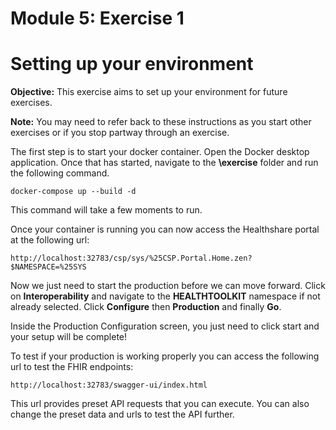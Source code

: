 # Module 5: Exercise 1


# Setting up your environment

**Objective:** This exercise aims to set up your environment for future exercises. 

**Note:** You may need to refer back to these instructions as you start other exercises or if you stop partway through an exercise.  

The first step is to start your docker container. Open the Docker desktop application. Once that has started, navigate to the **\exercise** folder and run the following command.

	docker-compose up --build -d

This command will take a few moments to run.

Once your container is running you can now access the Healthshare portal at the following url:

	http://localhost:32783/csp/sys/%25CSP.Portal.Home.zen?$NAMESPACE=%25SYS

Now we just need to start the production before we can move forward. Click on **Interoperability** and navigate to the **HEALTHTOOLKIT** namespace if not already selected. Click **Configure** then **Production** and finally **Go**.

Inside the Production Configuration screen, you just need to click start and your setup will be complete!

To test if your production is working properly you can access the following url to test the FHIR endpoints:

	http://localhost:32783/swagger-ui/index.html

This url provides preset API requests that you can execute. You can also change the preset data and urls to test the API further.
